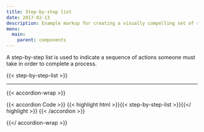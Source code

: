 ```yaml
---
title: Step-by-step list
date: 2017-02-13
description: Example markup for creating a visually compelling set of steps. 
menu:
  main:
    parent: components
---
```

A step-by-step list is used to indicate a sequence of actions someone must take in order to complete a process.

{{< step-by-step-list >}}

---

{{< accordion-wrap >}}

{{< accordion Code >}}
  {{< highlight html >}}{{< step-by-step-list >}}{{</ highlight >}}
{{< /accordion >}}

{{</ accordion-wrap >}}
